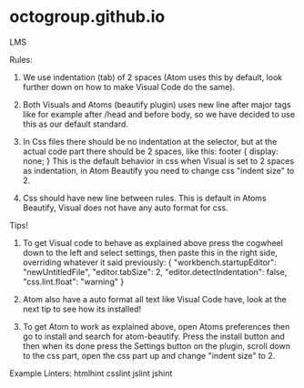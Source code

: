 # octogroup.github.io
LMS

Rules:

1.  We use indentation (tab) of 2 spaces (Atom uses this by default, look further down on how to make Visual Code do the same).

2.  Both Visuals and Atoms (beautify plugin) uses new line after major tags like for example after /head and before body,
    so we have decided to use this as our default standard.

3.  In Css files there should be no indentation at the selector, but at the actual code part there should be 2 spaces,
    like this:
    footer {
      display: none;
    }
    This is the default behavior in css when Visual is set to 2 spaces as indentation, in Atom Beautify you need to change
    css "indent size" to 2.

4.  Css should have new line between rules. This is default in Atoms Beautify, Visual does not have any auto format for css.


Tips!

1.  To get Visual code to behave as explained above press the cogwheel down to the left and select settings,
    then paste this in the right side, overriding whatever it said previously:
{
    "workbench.startupEditor": "newUntitledFile",
    "editor.tabSize": 2,
    "editor.detectIndentation": false,
    "css.lint.float": "warning"
      }

2.  Atom also have a auto format all text like Visual Code have, look at the next tip to see how its installed!

3.  To get Atom to work as explained above, open Atoms preferences then go to install and search for atom-beautify.
    Press the install button and then when its done press the Settings button on the plugin, scroll down to the css part,
    open the css part up and change "indent size" to 2.
    
    
Example Linters:
    htmlhint
    csslint
    jslint
    jshint
